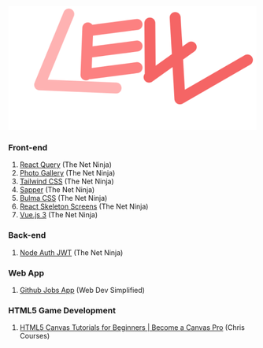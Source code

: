 <p align="center">
    <img src="logo.svg" />
</p>

### Front-end

1. [React Query](https://www.youtube.com/playlist?list=PL4cUxeGkcC9jpi7Ptjl5b50p9gLjOFani) (The Net Ninja)
2. [Photo Gallery](https://www.youtube.com/watch?v=vUe91uOx7R0) (The Net Ninja)
3. [Tailwind CSS](https://www.youtube.com/playlist?list=PL4cUxeGkcC9gpXORlEHjc5bgnIi5HEGhw) (The Net Ninja)
4. [Sapper](https://www.youtube.com/playlist?list=PL4cUxeGkcC9gdr4Qhx83gBBcID-KMe-PQ) (The Net Ninja)
5. [Bulma CSS](https://www.youtube.com/playlist?list=PL4cUxeGkcC9iXItWKbaQxcyDT1u6E7a8a) (The Net Ninja)
6. [React Skeleton Screens](https://www.youtube.com/playlist?list=PL4cUxeGkcC9i6bZhMuAzQpC6YgLmB4k4-) (The Net Ninja)
7. [Vue.js 3](https://youtube.com/playlist?list=PL4cUxeGkcC9hYYGbV60Vq3IXYNfDk8At1) (The Net Ninja)

### Back-end
1. [Node Auth JWT](https://www.youtube.com/playlist?list=PL4cUxeGkcC9iqqESP8335DA5cRFp8loyp) (The Net Ninja)

### Web App
1. [Github Jobs App](https://www.youtube.com/watch?v=fxY1q4SCB64) (Web Dev Simplified)

### HTML5 Game Development
1. [HTML5 Canvas Tutorials for Beginners | Become a Canvas Pro](https://youtube.com/playlist?list=PLpPnRKq7eNW3We9VdCfx9fprhqXHwTPXL) (Chris Courses)